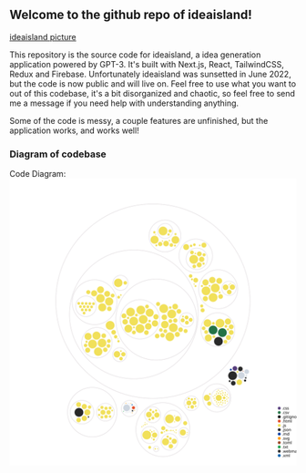 ## Welcome to the github repo of ideaisland!
[ideaisland picture](/ii.png)

This repository is the source code for ideaisland, a idea generation application powered by GPT-3. It's built with Next.js, React, TailwindCSS, Redux and Firebase. Unfortunately ideaisland was sunsetted in June 2022, but the code is now public and will live on. Feel free to use what you want to out of this codebase, it's a bit disorganized and chaotic, so feel free to send me a message if you need help with understanding anything. 

Some of the code is messy, a couple features are unfinished, but the application works, and works well!




### Diagram of codebase

Code Diagram: 
![Visualization of the ideaisland codebase](./diagram.svg)
